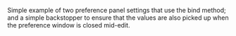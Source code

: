 Simple example of two preference panel settings that
use the bind method; and a simple backstopper to ensure
that the values are also picked up when the preference
window is closed mid-edit.

